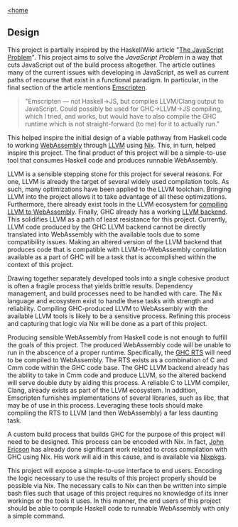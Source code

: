 <a href="/">&lt;home</a>
## Design
This project is partially inspired by the HaskellWiki article "[The JavaScript Problem](https://wiki.haskell.org/The_JavaScript_Problem)". This project aims to solve the _JavaScript Problem_ in a way that cuts JavaScript out of the build process altogether. The article outlines many of the current issues with developing in JavaScript, as well as current paths of recourse that exist in a functional paradigm. In particular, in the final section of the article mentions [Emscripten](https://github.com/kripken/emscripten).

>"Emscripten — not Haskell→JS, but compiles LLVM/Clang output to JavaScript. Could possibly be used for GHC→LLVM→JS compiling, which I tried, and works, but would have to also compile the GHC runtime which is not straight-forward (to me) for it to actually run."

This helped inspire the initial design of a viable pathway from Haskell code to working [WebAssembly](http://webassembly.org/) through [LLVM](http://llvm.org/) using [Nix](https://nixos.org/nix/). This, in turn, helped inspire this project. The final product of this project will be a simple-to-use tool that consumes Haskell code and produces runnable WebAssembly.

LLVM is a sensible stepping stone for this project for several reasons. For one, LLVM is already the target of several widely used compilation tools. As such, many optimizations have been applied to the LLVM toolchain. Bringing LLVM into the project allows it to take advantage of all these optimizations. Furthermore, there already exist tools in the LLVM ecosystem for [compiling LLVM to WebAssembly](https://reviews.llvm.org/rL246814). Finally, GHC already has a working [LLVM backend](https://ghc.haskell.org/trac/ghc/wiki/Commentary/Compiler/Backends/LLVM/Design). This solidifies LLVM as a path of least resistance for this project. Currently, LLVM code produced by the GHC LLVM backend cannot be directly translated into WebAssembly with the available tools due to some compatibility issues. Making an altered version of the LLVM backend that produces code that is compatible with LLVM-to-WebAssembly compilation available as a part of GHC will be a task that is accomplished within the context of this project.

Drawing together separately developed tools into a single cohesive product is often a fragile process that yields brittle results. Dependency management, and build processes need to be handled with care. The Nix language and ecosystem exist to handle these tasks with strength and reliability. Compiling GHC-produced LLVM to WebAssembly with the available LLVM tools is likely to be a sensitive process. Refining this process and capturing that logic via Nix will be done as a part of this project.

Producing sensible WebAssembly from Haskell code is not enough to fulfill the goals of this project. The produced WebAssembly code will be unable to run in the abscence of a proper runtime. Specifically, the [GHC RTS](https://ghc.haskell.org/trac/ghc/wiki/Commentary/Rts) will need to be compiled to WebAssembly. The RTS exists as a combination of C and Cmm code within the GHC code base. The GHC LLVM backend already has the ability to take in Cmm code and produce LLVM, so the altered backend will serve double duty by aiding this process. A reliable C to LLVM compiler, Clang, already exists as part of the LLVM ecosystem. In addition, Emscripten furnishes implementations of several libraries, such as libc, that may be of use in this process. Leveraging these tools should make compiling the RTS to LLVM (and then WebAssembly) a far less daunting task.

A custom build process that builds GHC for the purpose of this project will need to be designed. This process can be encoded with Nix. In fact, [John Ericson](https://github.com/Ericson2314) has already done significant work related to cross compilation with GHC using Nix. His work will aid in this cause, and is available via [Nixpkgs](http://nixos.org/nixpkgs/).

This project will expose a simple-to-use interface to end users. Encoding the logic necessary to use the results of this project properly should be possible via Nix. The necessary calls to Nix can then be written into simple bash files such that usage of this project requires no knowledge of its inner workings or the tools it uses. In this manner, the end users of this project should be able to compile Haskell code to runnable WebAssembly with only a simple command.
